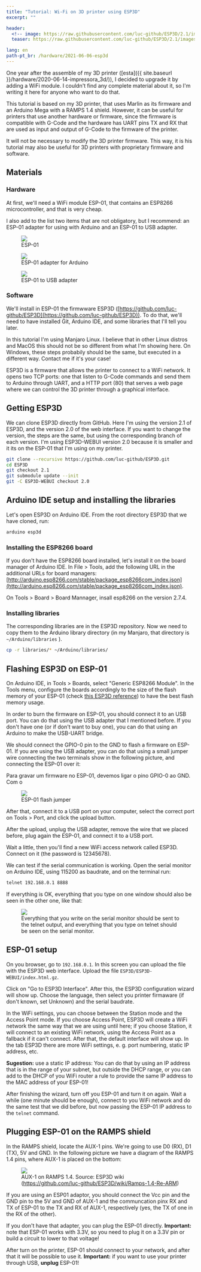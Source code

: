 ```yaml
---
title: "Tutorial: Wi-Fi on 3D printer using ESP3D"
excerpt: ""

header:
  <!-- image: https://raw.githubusercontent.com/luc-github/ESP3D/2.1/images/ESP3D.png -->
  teaser: https://raw.githubusercontent.com/luc-github/ESP3D/2.1/images/ESP3D.png

lang: en
path-pt_br: /hardware/2021-06-06-esp3d
---
```


One year after the assemble of my 3D printer ([esta]({{ site.baseurl
}}/hardware/2020-06-14-impressora_3d/)), I decided to upgrade it by adding a
WiFi module. I couldn't find any complete material about it, so I'm writing it
here for anyone who want to do that.

This tutorial is based on my 3D printer, that uses Marlin as its firmware and an
Arduino Mega with a RAMPS 1.4 shield. However, it can be useful for printers
that use another hardware or firmware, since the firmware is compatible with
G-Code and the hardware has UART pins TX and RX that are used as input and
output of G-Code to the firmware of the printer.

It will not be necessary to modify the 3D printer firmware. This way, it is
his tutorial may also be useful for 3D printers with proprietary firmware and
software.

## Materials

### Hardware

At first, we'll need a WiFi module ESP-01, that contains an ESP8266
microcontroller, and that is very cheap.

I also add to the list two items that are not obligatory, but I recommend: an
ESP-01 adapter for using with Arduino and an ESP-01 to USB adapter.

<div class="img-container">
  <figure>
    <img class="large" src="{{ site.baseurl }}/assets/images/hardware/2021-06-06-esp3d/esp01.jpg">
    <figcaption>ESP-01</figcaption>
  </figure>
</div>

<div class="img-container">
  <figure>
    <img class="large" src="{{ site.baseurl }}/assets/images/hardware/2021-06-06-esp3d/esp01_arduino.jpg">
    <figcaption>ESP-01 adapter for Arduino</figcaption>
  </figure>
</div>

<div class="img-container">
  <figure>
    <img class="large" src="{{ site.baseurl }}/assets/images/hardware/2021-06-06-esp3d/esp01_usb.jpg">
    <figcaption>ESP-01 to USB adapter</figcaption>
  </figure>
</div>


### Software

We'll install in ESP-01 the firmwware ESP3D
([https://github.com/luc-github/ESP3D](https://github.com/luc-github/ESP3D)).
To do that, we'll need to have installed Git, Arduino IDE, and some libraries
that I'll tell you later.

In this tutorial I'm using Manjaro Linux. I believe that in other Linux distros
and MacOS this should not be so different from what I'm showing here. On
Windows, these steps probabily should be the same, but executed in a different
way. Contact me if it's your case!

ESP3D is a firmware that allows the printer to connect to a WiFi network. It
opens two TCP ports: one that listen to G-Code commands and send them to Arduino
through UART, and a HTTP port (80) that serves a web page where we can control
the 3D printer through a graphical interface.

## Getting ESP3D

We can clone ESP3D directly from GitHub. Here I'm using the version 2.1 of
ESP3D, and the version 2.0 of the web interface. If you want to change the
version, the steps are the same, but using the corresponding branch of each
version. I'm using ESP3D-WEBUI version 2.0 because it is smaller and it its on
the ESP-01 that I'm using on my printer.

~~~bash
git clone --recursive https://github.com/luc-github/ESP3D.git
cd ESP3D
git checkout 2.1
git submodule update --init
git -C ESP3D-WEBUI checkout 2.0
~~~

## Arduino IDE setup and installing the libraries

Let's open ESP3D on Arduino IDE. From the root directory ESP3D that we have
cloned, run:

~~~bash
arduino esp3d
~~~

### Installing the ESP8266 board

If you don't have the ESP8266 board installed, let's install it on the board
manager of Arduino IDE. In File > Tools, add the following URL in the additional
URLs for board managers:
[http://arduino.esp8266.com/stable/package_esp8266com_index.json](http://arduino.esp8266.com/stable/package_esp8266com_index.json).

On Tools > Board > Board Mannager, insall esp8266 on the version 2.7.4.

### Installing libraries

The corresponding libraries are in the ESP3D repository. Now we need to copy
them to the Arduino library directory (in my Manjaro, that directory is
`~/Arduino/libraries` ).


~~~bash
cp -r libraries/* ~/Arduino/libraries/
~~~

## Flashing ESP3D on ESP-01

On Arduino IDE, in Tools > Boards, select "Generic ESP8266 Module". In the Tools
menu, configure the boards accordingly to the size of the flash memory of your
ESP-01 (check [this ESP3D reference](https://github.com/luc-github/ESP3D/wiki/Flash-Size))
to have the best flash memory usage.

In order to burn the firmware on ESP-01, you should connect it to an USB
port. You can do that using the USB adapter that I mentioned before. If you
don't have one (or if don't want to buy one), you can do that using an Arduino
to make the USB-UART bridge.

<!-- TODO: encontrar uma boa referencia em ingles para https://www.embarcados.com.br/atualizacao-de-flash-na-esp-01/ -->

We should connect the GPIO-0 pin to the GND to flash a firmware on ESP-01. If
you are using the USB adapter, you can do that using a small jumper wire
connecting the two terminals show in the following picture, and connecting the
ESP-01 over it:

Para gravar um firmware no ESP-01, devemos ligar o pino GPIO-0 ao GND. Com o
<div class="img-container">
  <figure>
    <img class="large" src="{{ site.baseurl }}/assets/images/hardware/2021-06-06-esp3d/esp01_jumper.jpg">
    <figcaption>ESP-01 flash jumper</figcaption>
  </figure>
</div>

After that, connect it to a USB port on your computer, select the correct port
on Tools > Port, and click the upload button.

After the upload, unplug the USB adapter, remove the wire that we placed before,
plug again the ESP-01, and connect it to a USB port.

Wait a little, then you'll find a new WiFi access network called ESP3D. Connect
on it (the password is 12345678).

We can test if the serial communication is working. Open the serial monitor on
Arduino IDE, using 115200 as baudrate, and on the terminal run:

~~~bash
telnet 192.168.0.1 8888
~~~

If everything is OK, everything that you type on one window should also be seen
in the other one, like that:

<div class="img-container">
  <figure>
    <img class="large" src="{{ site.baseurl }}/assets/images/hardware/2021-06-06-esp3d/serial_socket.png">
    <figcaption>
        Everything that you write on the serial monitor should be sent
        to the telnet output, and everything that you type on telnet should be seen on
        the serial monitor.
        </figcaption>
  </figure>
</div>

## ESP-01 setup

On you browser, go to `192.168.0.1`. In this screen you can upload the file with
the ESP3D web interface. Upload the file `ESP3D/ESP3D-WEBUI/index.html.gz`.

Click on "Go to ESP3D Interface". After this, the ESP3D configuration wizard will
show up. Choose the language, then select you printer firmaware (if don't known,
set Unknown) and the serial baudrate.

In the WiFi settings, you can choose between the Station mode and the Access
Point mode. If you choose Access Point, ESP3D will create a WiFi network the
same way that we are using until here; if you choose Station, it will connect to
an existing WiFi network, using the Access Point as a fallback if it can't
connect. After that, the default interface will show up. In the tab ESP3D there
are more WiFi settings, e. g. port numbering, static IP address, etc.

**Sugestion:** use a static IP address: You can do that by using an IP address
that is in the range of your subnet, but outside the DHCP range, or you can add
to the DHCP of you WiFi router a rule to provide the same IP address to the MAC
address of your ESP-01!

After finishing the wizard, turn off you ESP-01 and turn it on again. Wait a
while (one minute should be enough), connect to you WiFi network and do the same
test that we did before, but now passing the ESP-01 IP address to the `telnet`
command.

## Plugging ESP-01 on the RAMPS shield

In the RAMPS shield, locate the AUX-1 pins. We're going to use D0 (RX), D1 (TX),
5V and GND. In the following picture we have a diagram of the RAMPS 1.4 pins,
where AUX-1 is placed on the bottom:

<div class="img-container">
  <figure>
    <img class="large" src="https://raw.githubusercontent.com/wiki/luc-github/ESP3D/images/RAMPS1.4/RAMPS.PNG">
    <figcaption>AUX-1 on RAMPS 1.4. Source: ESP3D wiki (<a href="https://github.com/luc-github/ESP3D/wiki/Ramps-1.4-Re-ARM">https://github.com/luc-github/ESP3D/wiki/Ramps-1.4-Re-ARM</a>)</figcaption>
  </figure>
</div>

If you are using an ESP01 adaptor, you should connect the Vcc pin and the GND
pin to the 5V and GND of AUX-1 and the communcation pinx RX and TX of ESP-01 to
the TX and RX of AUX-1, respectively (yes, the TX of one in the RX of the other).

If you don't have that adapter, you can plug the ESP-01 directly. **Important:**
note that ESP-01 works with 3.3V, so you need to plug it on a 3.3V pin or build
a circuit to lower to that voltage!

<!-- TODO: encontrar uma boa referencia em ingles para https://www.embarcados.com.br/atualizacao-de-flash-na-esp-01/ -->

After turn on the printer, ESP-01 should connect to your network, and after that
it will be possible to use it. **Important:** if you want to use your printer
through USB, **unplug** ESP-01!

